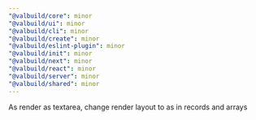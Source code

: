 ```yaml
---
"@valbuild/core": minor
"@valbuild/ui": minor
"@valbuild/cli": minor
"@valbuild/create": minor
"@valbuild/eslint-plugin": minor
"@valbuild/init": minor
"@valbuild/next": minor
"@valbuild/react": minor
"@valbuild/server": minor
"@valbuild/shared": minor
---
```


As render as textarea, change render layout to as in records and arrays
